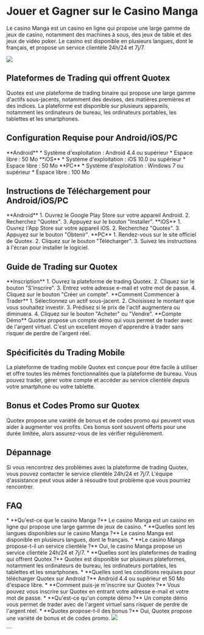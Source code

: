 # Jouer et Gagner sur le Casino Manga

Le casino Manga est un casino en ligne qui propose une large gamme de
jeux de casino, notamment des machines à sous, des jeux de table et des
jeux de vidéo poker. Le casino est disponible en plusieurs langues, dont
le français, et propose un service clientèle 24h/24 et 7j/7.

[![](https://i.imgur.com/JJwkDm3.png)](https://traff.sbs/frcas)

## Plateformes de Trading qui offrent Quotex

Quotex est une plateforme de trading binaire qui propose une large gamme
d\'actifs sous-jacents, notamment des devises, des matières premières et
des indices. La plateforme est disponible sur plusieurs appareils,
notamment les ordinateurs de bureau, les ordinateurs portables, les
tablettes et les smartphones.

## Configuration Requise pour Android/iOS/PC

\*\*Android\*\* \* Système d\'exploitation : Android 4.4 ou supérieur \*
Espace libre : 50 Mo \*\*iOS\*\* \* Système d\'exploitation : iOS 10.0
ou supérieur \* Espace libre : 50 Mo \*\*PC\*\* \* Système
d\'exploitation : Windows 7 ou supérieur \* Espace libre : 100 Mo

## Instructions de Téléchargement pour Android/iOS/PC

\*\*Android\*\* 1. Ouvrez le Google Play Store sur votre appareil
Android. 2. Recherchez "Quotex". 3. Appuyez sur le bouton
"Installer". \*\*iOS\*\* 1. Ouvrez l\'App Store sur votre appareil
iOS. 2. Recherchez "Quotex". 3. Appuyez sur le bouton
"Obtenir". \*\*PC\*\* 1. Rendez-vous sur le site officiel de
Quotex. 2. Cliquez sur le bouton "Télécharger". 3. Suivez les
instructions à l\'écran pour installer le logiciel.

## Guide de Trading sur Quotex

\*\*Inscription\*\* 1. Ouvrez la plateforme de trading Quotex. 2.
Cliquez sur le bouton "S\'inscrire". 3. Entrez votre adresse
e-mail et votre mot de passe. 4. Cliquez sur le bouton "Créer un
compte". \*\*Comment Commencer à Trader\*\* 1. Sélectionnez un actif
sous-jacent. 2. Choisissez le montant que vous souhaitez investir. 3.
Prédisez si le prix de l\'actif augmentera ou diminuera. 4. Cliquez sur
le bouton "Acheter" ou "Vendre". \*\*Compte Démo\*\* Quotex
propose un compte démo qui vous permet de trader avec de l\'argent
virtuel. C\'est un excellent moyen d\'apprendre à trader sans risquer de
perdre de l\'argent réel.

## Spécificités du Trading Mobile

La plateforme de trading mobile Quotex est conçue pour être facile à
utiliser et offre toutes les mêmes fonctionnalités que la plateforme de
bureau. Vous pouvez trader, gérer votre compte et accéder au service
clientèle depuis votre smartphone ou votre tablette.

## Bonus et Codes Promo sur Quotex

Quotex propose une variété de bonus et de codes promo qui peuvent vous
aider à augmenter vos profits. Ces bonus sont souvent offerts pour une
durée limitée, alors assurez-vous de les vérifier régulièrement.

## Dépannage

Si vous rencontrez des problèmes avec la plateforme de trading Quotex,
vous pouvez contacter le service clientèle 24h/24 et 7j/7. L\'équipe
d\'assistance peut vous aider à résoudre tout problème que vous pourriez
rencontrer.

## FAQ

\* \*\*Qu\'est-ce que le casino Manga ?\*\* Le casino Manga est un
casino en ligne qui propose une large gamme de jeux de casino. \*
\*\*Quelles sont les langues disponibles sur le casino Manga ?\*\* Le
casino Manga est disponible en plusieurs langues, dont le français. \*
\*\*Le casino Manga propose-t-il un service clientèle ?\*\* Oui, le
casino Manga propose un service clientèle 24h/24 et 7j/7. \* \*\*Quelles
sont les plateformes de trading qui offrent Quotex ?\*\* Quotex est
disponible sur plusieurs plateformes, notamment les ordinateurs de
bureau, les ordinateurs portables, les tablettes et les smartphones. \*
\*\*Quelles sont les conditions requises pour télécharger Quotex sur
Android ?\*\* Android 4.4 ou supérieur et 50 Mo d\'espace libre. \*
\*\*Comment puis-je m\'inscrire sur Quotex ?\*\* Vous pouvez vous
inscrire sur Quotex en entrant votre adresse e-mail et votre mot de
passe. \* \*\*Qu\'est-ce qu\'un compte démo ?\*\* Un compte démo vous
permet de trader avec de l\'argent virtuel sans risquer de perdre de
l\'argent réel. \* \*\*Quotex propose-t-il des bonus ?\*\* Oui, Quotex
propose une variété de bonus et de codes promo.
[![](\%22https://i.imgur.com/JJwkDm3.png\%22)](\%22https://traff.sbs/frcas\%22)

\`\`\`

